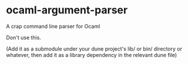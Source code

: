 # ocaml-argument-parser
A crap command line parser for Ocaml

Don't use this.

(Add it as a submodule under your dune project's lib/ or bin/ directory or whatever, then add it as a library dependency in the relevant dune file)
